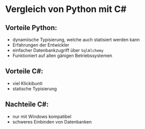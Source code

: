 # Vergleich von Python mit C#
## Vorteile Python:
- dynamiische Typisierung, welche auch statisiert werden kann
- Erfahrungen der Entwickler
- einfacher Datenbankzugriff über <code>SqlAlchemy</code>
- Funktioniert auf allen gänigen Betriebssystemen


## Vorteile C#:
- viel Klickibunti
- statische Typisierung

## Nachteile C#:
- nur mit Windows kompatibel
- schweres Einbinden von Datenbanken
